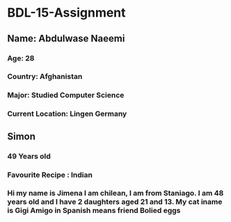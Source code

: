 # BDL-15-Assignment

## Name: Abdulwase Naeemi
### Age: 28
### Country: Afghanistan
### Major: Studied Computer Science
### Current Location: Lingen Germany

## Simon
### 49 Years old
### Favourite Recipe : Indian

### Hi my name is Jimena I am chilean, I am from Staniago. I am 48 years old and I have 2 daughters aged 21 and 13. My cat iname is Gigi Amigo in Spanish means friend Bolied eggs

